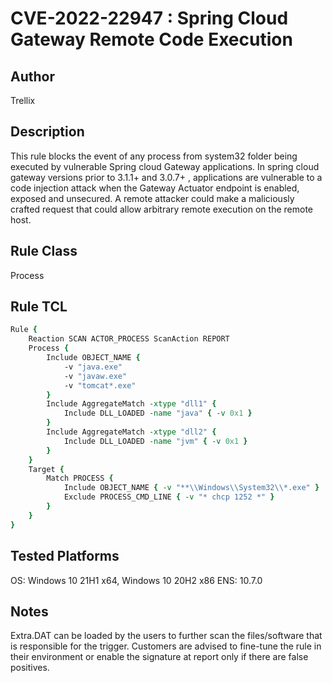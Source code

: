 # CVE-2022-22947 : Spring Cloud Gateway Remote Code Execution

## Author
Trellix

## Description
This rule blocks the event of any process from system32 folder being executed by vulnerable Spring cloud Gateway applications. In spring cloud gateway versions prior to 3.1.1+ and 3.0.7+ , applications are vulnerable to a code injection attack when the Gateway Actuator endpoint is enabled, exposed and unsecured. A remote attacker could make a maliciously crafted request that could allow arbitrary remote execution on the remote host.

## Rule Class 
Process

## Rule TCL
```tcl
Rule {
    Reaction SCAN ACTOR_PROCESS ScanAction REPORT
    Process {
        Include OBJECT_NAME {
            -v "java.exe"
            -v "javaw.exe"
            -v "tomcat*.exe"
        }
        Include AggregateMatch -xtype "dll1" {
            Include DLL_LOADED -name "java" { -v 0x1 }
        }
        Include AggregateMatch -xtype "dll2" {
            Include DLL_LOADED -name "jvm" { -v 0x1 }
        }
    }
    Target {
        Match PROCESS {
            Include OBJECT_NAME { -v "**\\Windows\\System32\\*.exe" }
            Exclude PROCESS_CMD_LINE { -v "* chcp 1252 *" }
        }
    }
}
```

## Tested Platforms
OS: Windows 10 21H1 x64, Windows 10 20H2 x86
ENS: 10.7.0

## Notes
Extra.DAT can be loaded by the users to further scan the files/software that is responsible for the trigger.
Customers are advised to fine-tune the rule in their environment or enable the signature at report only if there are false positives.